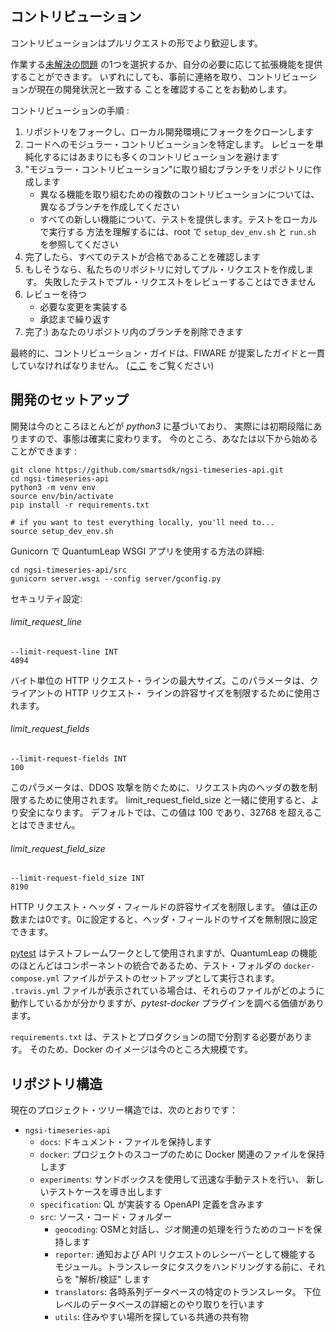 ## コントリビューション

コントリビューションはプルリクエストの形でより歓迎します。

作業する[未解決の問題](https://github.com/orchestracities/ngsi-timeseries-api/issues)
の1つを選択するか、自分の必要に応じて拡張機能を提供することができます。
いずれにしても、事前に連絡を取り、コントリビューションが現在の開発状況と一致する
ことを確認することをお勧めします。

コントリビューションの手順 :

1. リポジトリをフォークし、ローカル開発環境にフォークをクローンします
1. コードへのモジュラー・コントリビューションを特定します。
   レビューを単純化するにはあまりにも多くのコントリビューションを避けます
1. "モジュラー・コントリビューション"に取り組むブランチをリポジトリに作成します
   - 異なる機能を取り組むための複数のコントリビューションについては、
   異なるブランチを作成してください
   - すべての新しい機能について、テストを提供します。テストをローカルで実行する
   方法を理解するには、root で `setup_dev_env.sh` と `run.sh`
   を参照してください
1. 完了したら、すべてのテストが合格であることを確認します
1. もしそうなら、私たちのリポジトリに対してプル・リクエストを作成します。
   失敗したテストでプル・リクエストをレビューすることはできません
1. レビューを待つ
   - 必要な変更を実装する
   - 承認まで繰り返す
1. 完了:) あなたのリポジトリ内のブランチを削除できます

最終的に、コントリビューション・ガイドは、FIWARE
が提案したガイドと一貫していなければなりません。
([ここ](https://github.com/Fiware/developmentGuidelines/blob/master/external_contributions.mediawiki)
をご覧ください)

## 開発のセットアップ

開発は今のところほとんどが *python3* に基づいており、
実際には初期段階にありますので、事態は確実に変わります。
今のところ、あなたは以下から始めることができます :

```
git clone https://github.com/smartsdk/ngsi-timeseries-api.git
cd ngsi-timeseries-api
python3 -m venv env
source env/bin/activate
pip install -r requirements.txt

# if you want to test everything locally, you'll need to...
source setup_dev_env.sh
```

Gunicorn で QuantumLeap WSGI アプリを使用する方法の詳細:

```
cd ngsi-timeseries-api/src
gunicorn server.wsgi --config server/gconfig.py
```

セキュリティ設定:

###### limit_request_line

```
--limit-request-line INT
4094
```

バイト単位の HTTP リクエスト・ラインの最大サイズ。このパラメータは、クライアントの HTTP リクエスト・
ラインの許容サイズを制限するために使用されます。

###### limit_request_fields

```
--limit-request-fields INT
100
```

このパラメータは、DDOS 攻撃を防ぐために、リクエスト内のヘッダの数を制限するために使用されます。
limit_request_field_size と一緒に使用すると、より安全になります。 デフォルトでは、この値は 100
であり、32768 を超えることはできません。

###### limit_request_field_size
```
--limit-request-field_size INT
8190
```

HTTP リクエスト・ヘッダ・フィールドの許容サイズを制限します。
値は正の数または0です。0に設定すると、ヘッダ・フィールドのサイズを無制限に設定できます。

[pytest](https://docs.pytest.org/en/latest/)
はテストフレームワークとして使用されますが、QuantumLeap
の機能のほとんどはコンポーネントの統合であるため、テスト・フォルダの
`docker-compose.yml` ファイルがテストのセットアップとして実行されます。
`.travis.yml` ファイルが表示されている場合は、それらのファイルがどのように
動作しているかが分かりますが、*pytest-docker* プラグインを調べる価値があります。

`requirements.txt` は、テストとプロダクションの間で分割する必要があります。
そのため、Docker のイメージは今のところ大規模です。

## リポジトリ構造

現在のプロジェクト・ツリー構造では、次のとおりです：

- `ngsi-timeseries-api`
    - `docs`: ドキュメント・ファイルを保持します
    - `docker`: プロジェクトのスコープのために Docker 関連のファイルを保持します
    - `experiments`: サンドボックスを使用して迅速な手動テストを行い、
      新しいテストケースを導き出します
    - `specification`: QL が実装する OpenAPI 定義を含みます
    - `src`: ソース・コード・フォルダー
        - `geocoding`: OSMと対話し、ジオ関連の処理を行うためのコードを保持します
        - `reporter`: 通知および API リクエストのレシーバーとして機能する
        モジュール。トランスレータにタスクをハンドリングする前に、それらを
        "解析/検証" します
        - `translators`: 各時系列データベースの特定のトランスレータ。
        下位レベルのデータベースの詳細とのやり取りを行います
        - `utils`: 住みやすい場所を探している共通の共有物
